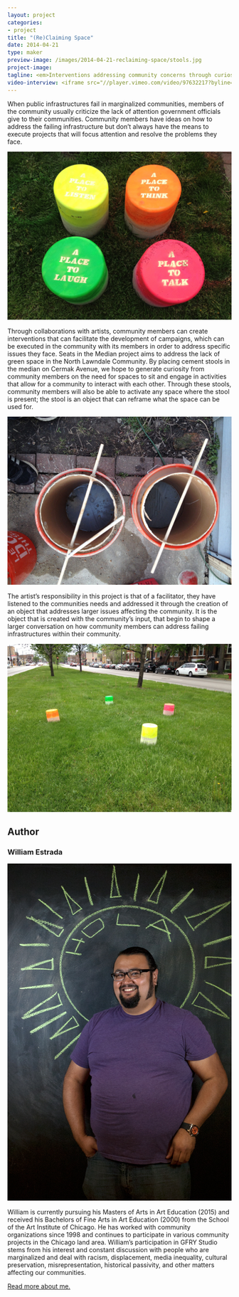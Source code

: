 ```yaml
---
layout: project
categories: 
- project
title: "(Re)Claiming Space"
date: 2014-04-21
type: maker
preview-image: /images/2014-04-21-reclaiming-space/stools.jpg
project-image:
tagline: <em>Interventions addressing community concerns through curiosity, play and interactions within the community.</em>
video-interview: <iframe src="//player.vimeo.com/video/97632217?byline=0&amp;portrait=0" width="560" height="420" frameborder="0" webkitallowfullscreen mozallowfullscreen allowfullscreen></iframe>
---
```


<p class="col-md-8 col-md-offset-2"> When public infrastructures fail in marginalized communities, members of the community usually criticize the lack of attention government officials give to their communities. Community members have ideas on how to address the failing infrastructure but don’t always have the means to execute projects that will focus attention and resolve the problems they face.</p>

<p class="col-md-10 col-md-offset-1"><img class="img-responsive img-thumbnail" src="/images/2014-04-21-reclaiming-space/stools.jpg" alt="Stools"/></p>

<p class="col-md-8 col-md-offset-2"> Through collaborations with artists, community members can create interventions that can facilitate the development of campaigns, which can be executed in the community with its members in order to address specific issues they face. Seats in the Median project aims to address the lack of green space in the North Lawndale Community. By placing cement stools in the median on Cermak Avenue, we hope to generate curiosity from community members on the need for spaces to sit and engage in activities that allow for a community to interact with each other. Through these stools, community members will also be able to activate any space where the stool is present; the stool is an object that can reframe what the space can be used for.</p>

<p class="col-md-10 col-md-offset-1"><img class="img-responsive img-thumbnail" src="/images/2014-04-21-reclaiming-space/stoolprep.jpg" alt="Construction"/></p>

<p class="col-md-8 col-md-offset-2"> The artist’s responsibility in this project is that of a facilitator, they have listened to the communities needs and addressed it through the creation of an object that addresses larger issues affecting the community. It is the object that is created with the community’s input, that begin to shape a larger conversation on how community members can address failing infrastructures within their community.</p>

<p class="col-md-10 col-md-offset-1"><img class="img-responsive img-thumbnail" src="/images/2014-04-21-reclaiming-space/stools_place.jpg" alt="Configuration"/></p>
<h2 class="col-md-10 col-md-offset-2">Author</h2>
	
<h3 class="col-md-10 col-md-offset-2">William Estrada</h3>

<p  class="col-md-2 pull-right"><img class="img-responsive img-rounded img-author" src="/images/2014-04-21-reclaiming-space/william.jpg" alt="William"/></p>

<p class="col-md-7 col-md-offset-2">
William is currently pursuing his Masters of Arts in Art Education (2015) and received his Bachelors of Fine Arts in Art Education (2000) from the School of the Art Institute of Chicago. He has worked with community organizations since 1998 and continues to participate in various community projects in the Chicago land area. William’s participation in GFRY Studio stems from his interest and constant discussion with people who are marginalized and deal with racism, displacement, media inequality, cultural preservation, misrepresentation, historical passivity, and other matters affecting our communities.</p>

<p class="class-md-12 col-md-offset-7 icon-file-text">
	<a href='/docs/WE_saic.pdf' target="_blank">Read more about me.</a>
</p>



